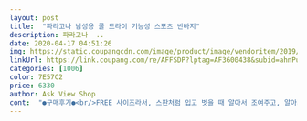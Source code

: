 ```yaml
---
layout: post 
title:  "파라고나 남성용 쿨 드라이 기능성 스포츠 반바지" 
description: 파라고나  ..
date: 2020-04-17 04:51:26 
img: https://static.coupangcdn.com/image/product/image/vendoritem/2019/07/15/3728836909/0668231d-a130-488f-a9b9-d452cfbc1d6e.jpg 
linkUrl: https://link.coupang.com/re/AFFSDP?lptag=AF3600438&subid=ahnPublicAsk&pageKey=96171369&itemId=296290111&vendorItemId=3728836909&traceid=V0-113-aaf0ccf128cf98c8 
categories: [1006] 
color: 7E57C2 
price: 6330 
author: Ask View Shop 
cont:  "●구매후기●<br/>FREE 사이즈라서, 스판처럼 입고 벗을 때 알아서 조여주고, 알아서 저절로 늘어나는 바지였으면 더 좋았을 걸.<br/>.<br/><br/>m 샀으면 너무 딱 맞을 뻔 했는데, L 사기를 잘 했네요<br/>가격을 생각하면 모든것이 용서됩니다 실제로도 품질 나쁘지않음<br/>갈리더라구요<br/>걍 입을라구요 ㅎㅎ<br/>그 동안, 헬스장에서, 짧은 면바지를 입고 운동하거나, 면 재질로 된 츄리닝 같은 걸 입고 운동할 때에, 옷 재질이<br/>그러나, 장점이 있으면 단점도 있겠죠.<br/><br/>그러나, 재질이 얇다고해서 안쪽이 뭐 비치는 건 전혀 아니니까 100% 안심해도됩니다.<br/><br/>그리고, 허리끈 조여주는 거요.<br/> 이거 아예 처음부터 없애고, 그냥 자동적으로 FREE 사이즈처럼, 되어있었으면<br/>근데, 구매시에 가장 고민이 되었던 건, 사이즈였는데요.<br/><br/>근데, 이걸 폴리에스터 100% 라서 굉장히 시원하고, 재질도 얇습니다<br/>글타고 막 불편하진 않구요<br/>긴 츄리닝은 집에 있어도... <br/> 헬스장에서 러닝머신하면서 입을 통풍이 잘 되는 반바지가 없어서 찾고있었는데요.<br/>.<br/>//<br/>도대체 누구 말을 믿고 사이즈를 사야할까 싶다가... <br/><br/>많은 분들이, 마감질 재봉이 안 좋아서 실밥이 터져나온다... <br/>말이많은데, 제가 구입한 검정은 전혀 그런 게 없어요.<br/><br/>뭐지 확인해봐여겠네요<br/>샀습ㄴ다.<br/> 그러니, 딱 좋네요.<br/> 허벅지 통 부분도 여유롭고, 허리부분도 유연성이 좋구요.<br/> 벗을때도 좋네요.<br/><br/>솔직히 폴리에스터 100% 재질이 뭔가 궁금했었는데... <br/> 한 번 속는셈 치고 구입해보자 싶었는데, 재질이 참 좋네요.<br/><br/>수동으로 끈을 조여야하는 반바지는 처음 입어봐서요<br/>시험삼아 L, 검정 딱 한벌만 사 봤는데... <br/>이 정도에 6,330원이면 만족합니다.<br/> 재질도 정말 좋고, 촉감도 좋았습니다<br/>어차피 여름용 헬스장 반바지이고... <br/> 또, 헬스장 반바지로 안 맞다싶으면, 여름용 반바지로 입을 작정으로 L을<br/>역시 땀을 많이 흘리는 운동복은, 면 재질 입으면 안 되나봅니다.<br/> 무조건 폴리에스터 100% 재질을 사야겠더라구요.<br/><br/>운영자님은, 알아서 맞게 구매하라고 안내만 해 주셔서... <br/>실제로 구입한 분들의 평가후기를 보니, 제각각 평가가<br/>작네요... <br/><br/>저같은 체형에 사이즈 고민되시면, L 사세요.<br/> 여름 반바지니까, 약간 여유롭게 입는다 생각하고, L 사면 맞습니다.<br/><br/>저는 키가 177cm이고, 몸무게가 62kg인데요.<br/> 95를 사야하나, 100 사이즈를 사야하나 굉장히 고민되더라구요... <br/>... <br/><br/>제가 무슨 물건을 사든지... <br/>.<br/> 굉장히 까다로운 사람인데,<br/>처음 반바지입을 때 배꼽쪽에 있는 끈으로 나한테 맞는사이즈를 맞추어줘야하더군요... <br/> 그게 좀 많이 불편했어요.<br/>.<br/><br/>투엑스라지 맞는데 .<br/>.<br/>작네요.<br/><br/>투엑스라지 시켰는데 엑스라지가 온건가... <br/>.<br/><br/>편하긴 해요 얇은 편이에요<br/>편해요<br/>피부에 닿으니 텁텁하고, 땀 흘리고나서 하체와 생식기 부분이 땀이 차서 땀띠가 나서 생식기가, 짓물러서요.<br/><br/>후기를 읽어뵌, 사이즈가 너무 적다,.<br/>.<br/>부터 시작해서, 사이즈가 적당하다,.<br/>.<br/>등등 너무 후기가 각각 제각각이라서,.<br/>,<br/>훨씬 좋았을 걸 하는 아쉬움이 남습니다<br/>" 
---
```

